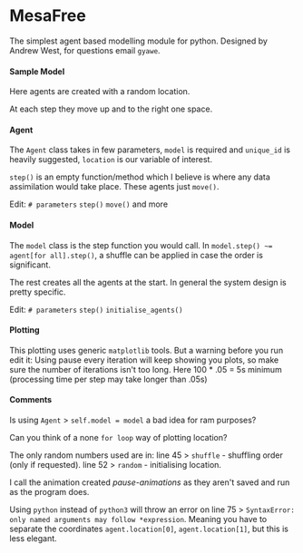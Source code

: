 # MesaFree
The simplest agent based modelling module for python. Designed by Andrew West, for questions email `gyawe`.

#### Sample Model
Here agents are created with a random location.

At each step they move up and to the right one space.

#### Agent
The `Agent` class takes in few parameters, `model` is required and `unique_id` is heavily suggested, `location` is our variable of interest.

`step()` is an empty function/method which I believe is where any data assimilation would take place. These agents just `move()`.

Edit:
`# parameters`
`step()`
`move()` and more

#### Model
The `model` class is the step function you would call. In `model.step() ~= agent[for all].step()`, a shuffle can be applied in case the order is significant.

The rest creates all the agents at the start. In general the system design is pretty specific.

Edit:
`# parameters`
`step()`
`initialise_agents()`

#### Plotting
This plotting uses generic `matplotlib` tools. But a warning before you run edit it:
Using pause every iteration will keep showing you plots, so make sure the number of iterations isn't too long.
Here 100 * .05 = 5s minimum (processing time per step may take longer than .05s)

#### Comments
Is using `Agent` > `self.model = model` a bad idea for ram purposes?

Can you think of a none `for loop` way of plotting location?

The only random numbers used are in:
line 45 > `shuffle` - shuffling order (only if requested).
line 52 > `random` - initialising location.

I call the animation created *pause-animations* as they aren't saved and run as the program does.

Using `python` instead of `python3` will throw an error on line 75 > `SyntaxError: only named arguments may follow *expression`. Meaning you have to separate the coordinates `agent.location[0]`, `agent.location[1]`, but this is less elegant.